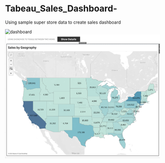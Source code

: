 # Tabeau_Sales_Dashboard-
Using sample super store data to create sales dashboard 

![dashboard](SalesDashboard.png)
![GeographicView](GeographicView.png)

